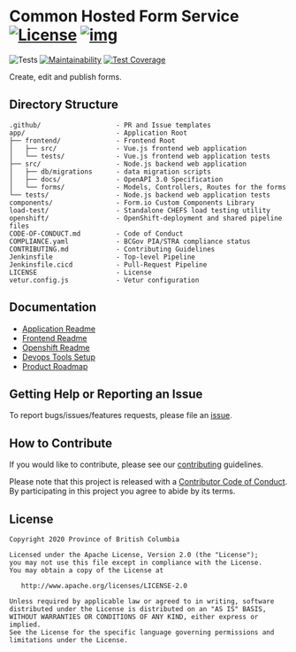 
# Common Hosted Form Service [![License](https://img.shields.io/badge/License-Apache%202.0-blue.svg)](LICENSE) [![img](https://img.shields.io/badge/Lifecycle-Stable-97ca00)](https://github.com/bcgov/repomountie/blob/master/doc/lifecycle-badges.md)

![Tests](https://github.com/bcgov/common-hosted-form-service/workflows/Tests/badge.svg)
[![Maintainability](https://api.codeclimate.com/v1/badges/950b1d6c61567a1da227/maintainability)](https://codeclimate.com/github/bcgov/common-hosted-form-service/maintainability)
[![Test Coverage](https://api.codeclimate.com/v1/badges/950b1d6c61567a1da227/test_coverage)](https://codeclimate.com/github/bcgov/common-hosted-form-service/test_coverage)

Create, edit and publish forms.

## Directory Structure

    .github/                   - PR and Issue templates
    app/                       - Application Root
    ├── frontend/              - Frontend Root
    │   ├── src/               - Vue.js frontend web application
    │   └── tests/             - Vue.js frontend web application tests
    ├── src/                   - Node.js backend web application
    │   ├── db/migrations      - data migration scripts
    │   ├── docs/              - OpenAPI 3.0 Specification
    │   └── forms/             - Models, Controllers, Routes for the forms
    └── tests/                 - Node.js backend web application tests
    components/                - Form.io Custom Components Library
    load-test/                 - Standalone CHEFS load testing utility
    openshift/                 - OpenShift-deployment and shared pipeline files
    CODE-OF-CONDUCT.md         - Code of Conduct
    COMPLIANCE.yaml            - BCGov PIA/STRA compliance status
    CONTRIBUTING.md            - Contributing Guidelines
    Jenkinsfile                - Top-level Pipeline
    Jenkinsfile.cicd           - Pull-Request Pipeline
    LICENSE                    - License
    vetur.config.js            - Vetur configuration

## Documentation

* [Application Readme](app/README.md)
* [Frontend Readme](app/frontend/README.md)
* [Openshift Readme](openshift/README.md)
* [Devops Tools Setup](https://github.com/bcgov/nr-showcase-devops-tools)
* [Product Roadmap](https://github.com/bcgov/common-hosted-form-service/wiki/Product-Roadmap)

## Getting Help or Reporting an Issue

To report bugs/issues/features requests, please file an [issue](https://github.com/bcgov/common-hosted-form-service/issues).

## How to Contribute

If you would like to contribute, please see our [contributing](CONTRIBUTING.md) guidelines.

Please note that this project is released with a [Contributor Code of Conduct](CODE-OF-CONDUCT.md). By participating in this project you agree to abide by its terms.

## License

    Copyright 2020 Province of British Columbia

    Licensed under the Apache License, Version 2.0 (the "License");
    you may not use this file except in compliance with the License.
    You may obtain a copy of the License at

       http://www.apache.org/licenses/LICENSE-2.0

    Unless required by applicable law or agreed to in writing, software
    distributed under the License is distributed on an "AS IS" BASIS,
    WITHOUT WARRANTIES OR CONDITIONS OF ANY KIND, either express or implied.
    See the License for the specific language governing permissions and
    limitations under the License.
